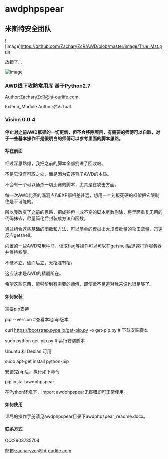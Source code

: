 # awdphpspear

## 米斯特安全团队

![image]https://github.com/ZacharyZcR/AWD/blob/master/image/True_Mst.png

放错了...

![image](https://github.com/ZacharyZcR/AWD/blob/master/image/False_Mst.png)

### AWD线下攻防常用库 基于Python2.7

Author:ZacharyZcR@hi-ourlife.com

Extend_Module Author:@Virtua1

### Vision 0.0.4

#### 停止对之前AWD框架的一切更新，但不会移除项目，有需要的师傅可以自取，对于一些基本操作不是很明白的师傅可以参考里面的脚本思路。

#### 写在前面

经过深思熟虑，我把之前的脚本全部扔进了回收站。

不是它没有可取之处，而是因为它违背了AWD的本质。

不会有一个可以通杀一切比赛的脚本，尤其是在攻击方面。

每一次AWD比赛的漏洞点和EXP都相差甚远，想用一个刻板死硬的框架把它限制住是不可能的。

所以我改变了之前的思路，把成熟但一成不变的脚本尽数删除，将里面重复无用的代码抹去，尽量简化后封装成方法和函数。

通过组合这些基础的函数和方法，可以简单的模拟出大规模批量的攻击流量，迅速反应getshell。

内置的一些AWD常用种马，读取flag等操作可以可以在getshell后迅速打穿服务器并维持权限。

不破不立，破而后立，无招胜有招。

这应该才是AWD的精髓所在。

希望这些东西，能够帮到有需要的师傅，即使微不足道对我来说也很足够了。

#### 如何安装

需要pip支持

pip --version #查看本地pip版本

curl https://bootstrap.pypa.io/get-pip.py -o get-pip.py   # 下载安装脚本

sudo python get-pip.py    # 运行安装脚本

Ubuntu 和 Debian 可用

sudo apt-get install python-pip

安装完pip后，执行如下命令

pip install awdphpspear

在Python环境下，import awdphpspear无报错即可正常使用。

#### 如何使用

详尽的操作手册请见awdphpspear目录下awdphpspear_readme.docx。

#### 联系方式

QQ:2903735704

邮箱:zacharyzcr@hi-ourlife.com